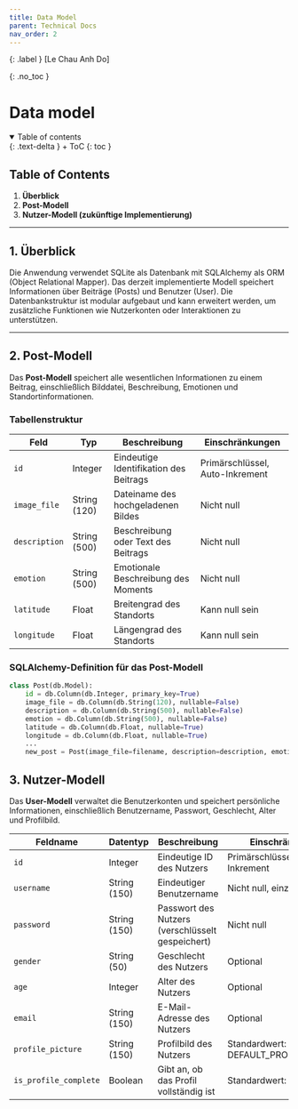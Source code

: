 ```yaml
---
title: Data Model
parent: Technical Docs
nav_order: 2
---
```


{: .label }
[Le Chau Anh Do]

{: .no_toc }
# Data model

<details open markdown="block">
{: .text-delta }
<summary>Table of contents</summary>
+ ToC
{: toc }
</details>

## **Table of Contents**

1. **Überblick**
2. **Post-Modell**
3. **Nutzer-Modell (zukünftige Implementierung)**

---

## **1. Überblick**

Die Anwendung verwendet SQLite als Datenbank mit SQLAlchemy als ORM (Object Relational Mapper). Das derzeit implementierte Modell speichert Informationen über Beiträge (Posts) und Benutzer (User). Die Datenbankstruktur ist modular aufgebaut und kann erweitert werden, um zusätzliche Funktionen wie Nutzerkonten oder Interaktionen zu unterstützen.

---

## **2. Post-Modell**

Das **Post-Modell** speichert alle wesentlichen Informationen zu einem Beitrag, einschließlich Bilddatei, Beschreibung, Emotionen und Standortinformationen.

### **Tabellenstruktur**

| **Feld**        | **Typ**         | **Beschreibung**                             | **Einschränkungen**           |
|------------------|-----------------|---------------------------------------------|--------------------------------|
| `id`            | Integer         | Eindeutige Identifikation des Beitrags     | Primärschlüssel, Auto-Inkrement |
| `image_file`    | String (120)    | Dateiname des hochgeladenen Bildes        | Nicht null                   |
| `description`   | String (500)    | Beschreibung oder Text des Beitrags        | Nicht null                   |
| `emotion`       | String (500)    | Emotionale Beschreibung des Moments        | Nicht null                   |
| `latitude`      | Float           | Breitengrad des Standorts                | Kann null sein               |
| `longitude`     | Float           | Längengrad des Standorts                   | Kann null sein               |

### **SQLAlchemy-Definition für das Post-Modell**

```python
class Post(db.Model):
    id = db.Column(db.Integer, primary_key=True)
    image_file = db.Column(db.String(120), nullable=False)
    description = db.Column(db.String(500), nullable=False)
    emotion = db.Column(db.String(500), nullable=False)
    latitude = db.Column(db.Float, nullable=True)  
    longitude = db.Column(db.Float, nullable=True) 
    ...
    new_post = Post(image_file=filename, description=description, emotion=emotion, latitude=latitude, longitude=longitude)

``` 


## **3. Nutzer-Modell**

Das **User-Modell** verwaltet die Benutzerkonten und speichert persönliche Informationen, einschließlich Benutzername, Passwort, Geschlecht, Alter und Profilbild.

| **Feldname**       | **Datentyp**        | **Beschreibung**                                   | **Einschränkungen**               |
|--------------------|---------------------|--------------------------------------------------|------------------------------------|
| `id`              | Integer             | Eindeutige ID des Nutzers                      | Primärschlüssel, Auto-Inkrement    |
| `username`        | String (150)        | Eindeutiger Benutzername                        | Nicht null, einzigartig           |
| `password`        | String (150)        | Passwort des Nutzers (verschlüsselt gespeichert)  | Nicht null         |
| `gender`          | String (50)         | Geschlecht des Nutzers                          | Optional                    |
| `age`             | Integer             | Alter des Nutzers                            | Optional        |
| `email`           | String (150)        | E-Mail-Adresse des Nutzers                         | Optional                    |
| `profile_picture` | String (150)         | Profilbild des Nutzers                  | Standardwert: DEFAULT_PROFILE_PICTURE                   |
| `is_profile_complete` | Boolean             | Gibt an, ob das Profil vollständig ist   | Standardwert: False        |

